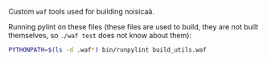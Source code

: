 Custom `waf` tools used for building noisicaä.

Running pylint on these files (these files are used to build, they are not built themselves, so
`./waf test` does not know about them):

```bash
PYTHONPATH=$(ls -d .waf*) bin/runpylint build_utils.waf
```
